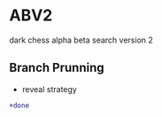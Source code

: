 # ABV2
dark chess alpha beta search version 2  
  
## Branch Prunning
  * reveal strategy 
  ```diff
  +done
  ```

    
